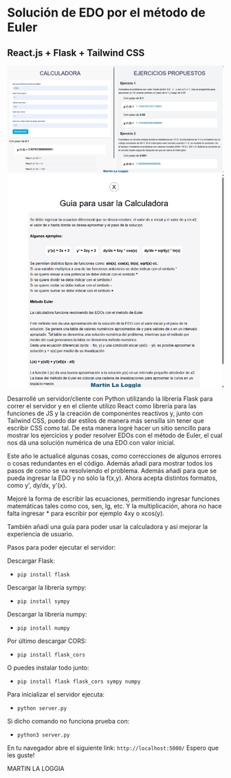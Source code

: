 # Solución de EDO por el método de Euler
## React.js + Flask + Tailwind CSS

![alt text](public/exampleScreen.png)
![alt text](public/exampleScreen2.png)

Desarrollé un servidor/cliente con Python utilizando la librería Flask para correr el servidor y en el cliente utilizo React como librería para las funciones de JS y la creación de componentes reactivos y, junto con Tailwind CSS, puedo dar estilos de manera más sensilla sin tener que escribir CSS como tal. De esta manera logré hacer un sitio sencillo para mostrar los ejercicios y poder resolver EDOs con el método de Euler, el cual nos dá una solución numérica de una EDO con valor inicial.

Este año le actualicé algunas cosas, como correcciones de algunos errores o cosas redundantes en el código. Además añadí para mostrar todos los pasos de como se va resolviendo el problema.
Además añadí para que se pueda ingresar la EDO y no sólo la f(x,y). Ahora acepta distintos formatos, como y', dy/dx, y'(x).

Mejoré la forma de escribir las ecuaciones, permitiendo ingresar funciones matemáticas tales como cos, sen, lg, etc. Y la multiplicación, ahora no hace falta ingresar * para escribir por ejemplo 4xy o xcos(y).

También añadí una guía para poder usar la calculadora y así mejorar la experiencia de usuario.

Pasos para poder ejecutar el servidor:

Descargar Flask:
- `pip install flask`

Descargar la librería sympy:
- `pip install sympy`

Descargar la librería numpy:
- `pip install numpy`

Por último descargar CORS:
- `pip install flask_cors`

O puedes instalar todo junto:
- `pip install flask flask_cors sympy numpy`

Para inicializar el servidor ejecuta:
- `python server.py` 

Si dicho comando no funciona prueba con:
- `python3 server.py`

En tu navegador abre el siguiente link:
`http://localhost:5000/`
Espero que les guste!

MARTIN LA LOGGIA
